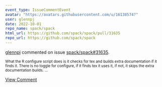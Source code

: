 ```yaml
---
event_type: IssueCommentEvent
avatar: "https://avatars.githubusercontent.com/u/16138574?"
user: glennpj
date: 2022-10-01
repo_name: spack/spack
html_url: https://github.com/spack/spack/pull/31635
repo_url: https://github.com/spack/spack
---
```


<a href='https://github.com/glennpj' target='_blank'>glennpj</a> commented on issue <a href='https://github.com/spack/spack/pull/31635' target='_blank'>spack/spack#31635</a>.

<small>What the R configure script does is it checks for tex and builds extra documentation if it finds it. There is no toggle for configure, if it finds tex it uses it, if not, it skips the extra documentation builds....</small>

<a href='https://github.com/spack/spack/pull/31635' target='_blank'>View Comment</a>